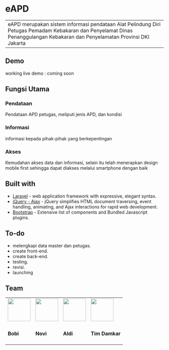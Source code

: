 # eAPD
<table>
<tr>
<td>
  eAPD merupakan sistem informasi pendataan Alat Pelindung Diri Petugas Pemadam Kebakaran dan Penyelamat Dinas Penanggulangan Kebakaran dan Penyelamatan Provinsi DKI Jakarta
</td>
</tr>
</table>


## Demo
working live demo :  coming soon


## Fungsi Utama

### Pendataan
Pendataan APD petugas, meliputi jenis APD, dan kondisi

### Informasi
informasi kepada pihak-pihak yang berkepentingan

### Akses
Kemudahan akses data dan informasi, selain itu telah menerapkan design mobile first sehingga dapat diakses melalui smartphone dengan baik


## Built with 

- [Laravel](https://laravel.com/) -  web application framework with expressive, elegant syntax.
- [jQuery - Ajax](http://www.w3schools.com/jquery/jquery_ref_ajax.asp) - jQuery simplifies HTML document traversing, event handling, animating, and Ajax interactions for rapid web development.
- [Bootstrap](http://getbootstrap.com/) - Extensive list of components and  Bundled Javascript plugins.


## To-do
- melengkapi data master dan petugas.
- create front-end.
- create back-end.
- testing.
- revisi.
- launching

## Team

<table>
	<tr>
		<td>
			<img src="https://img.icons8.com/color/96/000000/user-male-circle--v1.png" alt="" width="72" height="72">
		</td>
		<td>
			<img src="https://img.icons8.com/color/96/000000/user-female-circle--v1.png" alt="" width="72" height="72">
		</td>
		<td>
			<img src="https://img.icons8.com/color/96/000000/user-male-circle--v1.png" alt="" width="72" height="72">
		</td>
		<td>
			<img src="https://i.ibb.co/rpZyCm3/logo.png" alt="" width="72" height="72">
		</td>
	</tr>
	<tr>
		<td>
			<h4> Bobi </h4>
		</td>
		<td>
			<h4> Novi </h4>
		</td>
		<td>
			<h4> Aldi </h4>
		</td>
		<td>
			<h4> Tim Damkar </h4>
		</td>
	</tr>
</table>

